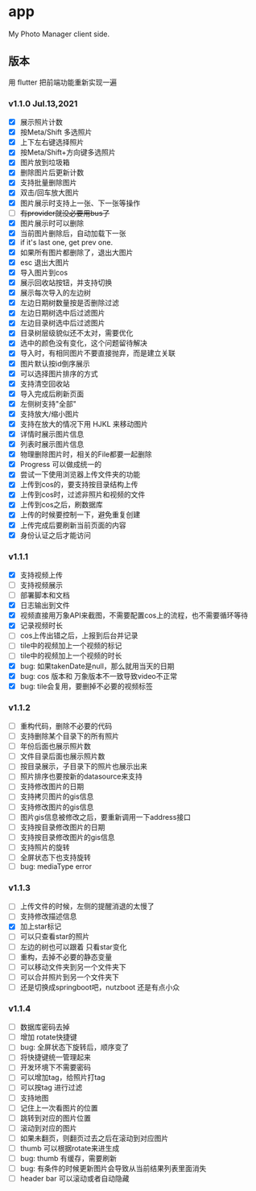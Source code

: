 # app

My Photo Manager client side.

## 版本

用 flutter 把前端功能重新实现一遍

### v1.1.0 Jul.13,2021

- [x] 展示照片计数
- [x] 按Meta/Shift 多选照片
- [x] 上下左右键选择照片
- [x] 按Meta/Shift+方向键多选照片
- [x] 图片放到垃圾箱
- [x] 删除图片后更新计数
- [x] 支持批量删除图片
- [x] 双击/回车放大图片
- [x] 图片展示时支持上一张、下一张等操作
- [ ] ~~有provider就没必要用bus了~~
- [x] 图片展示时可以删除
- [x] 当前图片删除后，自动加载下一张
- [x] if it's last one, get prev one.
- [x] 如果所有图片都删除了，退出大图片
- [x] esc 退出大图片
- [x] 导入图片到cos
- [x] 展示回收站按钮，并支持切换
- [x] 展示每次导入的左边树
- [x] 左边日期树数量按是否删除过滤
- [x] 左边日期树选中后过滤图片
- [x] 左边目录树选中后过滤图片
- [x] 目录树层级貌似还不太对，需要优化
- [x] 选中的颜色没有变化，这个问题留待解决
- [x] 导入时，有相同图片不要直接抛弃，而是建立关联
- [x] 图片默认按id倒序展示
- [x] 可以选择图片排序的方式
- [x] 支持清空回收站
- [x] 导入完成后刷新页面
- [x] 左侧树支持"全部"
- [x] 支持放大/缩小图片
- [x] 支持在放大的情况下用 HJKL 来移动图片
- [x] 详情时展示图片信息
- [x] 列表时展示图片信息
- [x] 物理删除图片时，相关的File都要一起删除
- [x] Progress 可以做成统一的
- [x] 尝试一下使用浏览器上传文件夹的功能
- [x] 上传到cos的，要支持按目录结构上传
- [x] 上传到cos时，过滤非照片和视频的文件
- [x] 上传到cos之后，刷数据库
- [x] 上传的时候要控制一下，避免重复创建
- [x] 上传完成后要刷新当前页面的内容
- [x] 身份认证之后才能访问

### v1.1.1

- [x] 支持视频上传
- [ ] 支持视频展示
- [ ] 部署脚本和文档
- [x] 日志输出到文件
- [x] 视频直接用万象API来截图，不需要配置cos上的流程，也不需要循环等待
- [x] 记录视频时长
- [ ] cos上传出错之后，上报到后台并记录
- [ ] tile中的视频加上一个视频的标记
- [ ] tile中的视频加上一个视频的时长
- [x] bug: 如果takenDate是null，那么就用当天的日期
- [x] bug: cos 版本和 万象版本不一致导致video不正常
- [x] bug: tile会复用，要删掉不必要的视频标签

### v1.1.2

- [ ] 重构代码，删除不必要的代码
- [ ] 支持删除某个目录下的所有照片
- [ ] 年份后面也展示照片数
- [ ] 文件目录后面也展示照片数
- [ ] 按目录展示，子目录下的照片也展示出来
- [ ] 照片排序也要按新的datasource来支持
- [ ] 支持修改图片的日期
- [ ] 支持拷贝图片的gis信息
- [ ] 支持修改图片的gis信息
- [ ] 图片gis信息被修改之后，要重新调用一下address接口
- [ ] 支持按目录修改图片的日期
- [ ] 支持按目录修改图片的gis信息
- [ ] 支持照片的旋转
- [ ] 全屏状态下也支持旋转
- [ ] bug: mediaType error

### v1.1.3

- [ ] 上传文件的时候，左侧的提醒消退的太慢了
- [ ] 支持修改描述信息
- [x] 加上star标记
- [ ] 可以只查看star的照片
- [ ] 左边的树也可以跟着 只看star变化
- [ ] 重构，去掉不必要的静态变量
- [ ] 可以移动文件夹到另一个文件夹下
- [ ] 可以合并照片到另一个文件夹下
- [ ] 还是切换成springboot吧，nutzboot 还是有点小众

### v1.1.4

- [ ] 数据库密码去掉
- [ ] 增加 rotate快捷键
- [ ] bug: 全屏状态下旋转后，顺序变了
- [ ] 将快捷键统一管理起来
- [ ] 开发环境下不需要密码
- [ ] 可以增加tag，给照片打tag
- [ ] 可以按tag 进行过滤
- [ ] 支持地图
- [ ] 记住上一次看图片的位置
- [ ] 跳转到对应的图片位置
- [ ] 滚动到对应的图片
- [ ] 如果未翻页，则翻页过去之后在滚动到对应图片
- [ ] thumb 可以根据rotate来进生成
- [ ] bug: thumb 有缓存，需要刷新
- [ ] bug: 有条件的时候更新图片会导致从当前结果列表里面消失
- [ ] header bar 可以滚动或者自动隐藏
